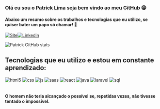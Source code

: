 ### Olá eu sou o Patrick Lima seja bem vindo ao meu GitHub 😁
#### Abaixo um resumo sobre os trabalhos e tecnologias que eu utilizo, se quiser bater um papo só chamar! 👊

[![Site](https://img.shields.io/badge/website-000000?style=for-the-badge&logo=About.me&logoColor=white)](https://patrickdeveloper.com/)[![Linkedin](https://img.shields.io/badge/LinkedIn-0077B5?style=for-the-badge&logo=linkedin&logoColor=white)]([https://patrickdeveloper.com/](https://www.linkedin.com/in/patrick-almeida-lima/))


![Patrick GitHub stats](https://github-readme-stats.vercel.app/api?username=PatrickDeAlmeidaLima&show_icons=true&theme=radical)

## Tecnologias que eu utilizo e estou em constante aprendizado:

<div style="display: inline_block">
  <img align="center" alt="html5" src="https://img.shields.io/badge/HTML5-E34F26?style=for-the-badge&logo=html5&logoColor=white" />
  <img align="center" alt="css" src="https://img.shields.io/badge/CSS3-1572B6?style=for-the-badge&logo=css3&logoColor=white" />
  <img align="center" alt="js" src="https://img.shields.io/badge/JavaScript-F7DF1E?style=for-the-badge&logo=javascript&logoColor=black" />
  <img align="center" alt="saas" src="https://img.shields.io/badge/Sass-CC6699?style=for-the-badge&logo=sass&logoColor=white" />
  <img align="center" alt="react" src="https://img.shields.io/badge/React-20232A?style=for-the-badge&logo=react&logoColor=61DAFB" />
  <img align="center" alt="java" src="https://img.shields.io/badge/Java-ED8B00?style=for-the-badge&logo=java&logoColor=white" />
  <img align="center" alt="laravel" src="https://img.shields.io/badge/Laravel-FF2D20?style=for-the-badge&logo=laravel&logoColor=white" />
  <img align="center" alt="sql" src="https://img.shields.io/badge/MySQL-00000F?style=for-the-badge&logo=mysql&logoColor=white" />
  
</div><br/>

#### O homem não teria alcançado o possível se, repetidas vezes, não tivesse tentado o impossível.


